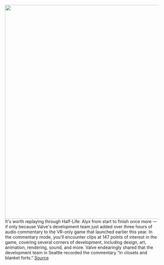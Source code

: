 <img src='https://cdn.vox-cdn.com/thumbor/OfH-koT62kFJdsZPaREqwAquMHc=/0x0:1327x884/1200x800/filters:focal(558x336:770x548)/cdn.vox-cdn.com/uploads/chorus_image/image/67778904/alyxdev.0.jpg' width='700px' /><br/>
It's worth replaying through Half-Life: Alyx from start to finish once more — if only because Valve's development team just added over three hours of audio commentary to the VR-only game that launched earlier this year. In the commentary mode, you'll encounter clips at 147 points of interest in the game, covering several corners of development, including design, art, animation, rendering, sound, and more. Valve endearingly shared that the development team in Seattle recorded the commentary “in closets and blanket forts.”
<a href='https://www.theverge.com/2020/11/12/21561398/half-life-alyx-developer-dev-commentary-audio-clips-vr-update-steam-valve'> Source <a/>